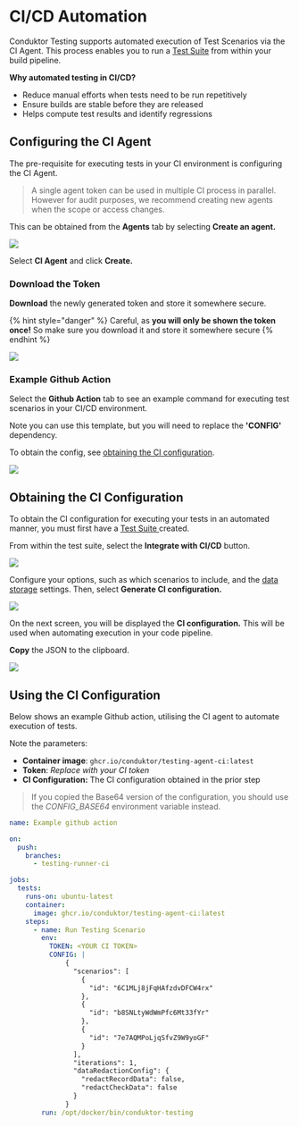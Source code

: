 # CI/CD Automation

Conduktor Testing supports automated execution of Test Scenarios via the CI Agent. This process enables you to run a [Test Suite](building-tests/test-suites.md) from within your build pipeline.

**Why automated testing in CI/CD?**

* Reduce manual efforts when tests need to be run repetitively
* Ensure builds are stable before they are released
* Helps compute test results and identify regressions

## Configuring the CI Agent

The pre-requisite for executing tests in your CI environment is configuring the CI Agent.&#x20;

> A single agent token can be used in multiple CI process in parallel. However for audit purposes, we recommend creating new agents when the scope or access changes.

This can be obtained from the **Agents** tab by selecting **Create an agent.**

![](<../.gitbook/assets/image (8).png>)

Select **CI Agent** and click **Create.**

### **Download the Token**

**Download** the newly generated token and store it somewhere secure.&#x20;

{% hint style="danger" %}
Careful, as **you will only be shown the token once!** So make sure you download it and store it somewhere secure
{% endhint %}

![](<../.gitbook/assets/image (34).png>)

### Example Github Action

Select the **Github Action** tab to see an example command for executing test scenarios in your CI/CD environment.

Note you can use this template,  but you will need to replace the **'CONFIG'** dependency.&#x20;

To obtain the config, see [obtaining the CI configuration](ci-cd-automation.md#obtaining-the-ci-configuration).&#x20;

![](<../.gitbook/assets/image (27).png>)

## Obtaining the CI Configuration

To obtain the CI configuration for executing your tests in an automated manner, you must first have a [Test Suite ](building-tests/test-suites.md)created.

From within the test suite, select the **Integrate with CI/CD** button.

![](<../.gitbook/assets/image (162).png>)

Configure your options, such as which scenarios to include, and the [data storage](../miscellaneous/data-security.md) settings. Then, select **Generate CI configuration.**

![](<../.gitbook/assets/image (98).png>)

On the next screen, you will be displayed the **CI configuration.** This will be used when automating execution in your code pipeline.

**Copy** the JSON to the clipboard.

![](<../.gitbook/assets/image (8) (1).png>)

## Using the CI Configuration

Below shows an example Github action, utilising the CI agent to automate execution of tests.

Note the parameters:

* **Container image**: `ghcr.io/conduktor/testing-agent-ci:latest`
* **Token**: _Replace with your CI token_
* **CI Configuration:** The CI configuration obtained in the prior step

> If you copied the Base64 version of the configuration, you should use the _CONFIG\_BASE64_ environment variable instead.&#x20;

```yaml
name: Example github action

on:
  push:
    branches:
      - testing-runner-ci

jobs:
  tests:
    runs-on: ubuntu-latest
    container:
      image: ghcr.io/conduktor/testing-agent-ci:latest
    steps:
      - name: Run Testing Scenario
        env:
          TOKEN: <YOUR CI TOKEN>
          CONFIG: |
              {
                "scenarios": [
                  {
                    "id": "6C1MLj8jFqHAfzdvDFCW4rx"
                  },
                  {
                    "id": "b8SNLtyWdWmPfc6Mt33fYr"
                  },
                  {
                    "id": "7e7AQMPoLjqSfvZ9W9yoGF"
                  }
                ],
                "iterations": 1,
                "dataRedactionConfig": {
                  "redactRecordData": false,
                  "redactCheckData": false
                }
              }
        run: /opt/docker/bin/conduktor-testing
```
